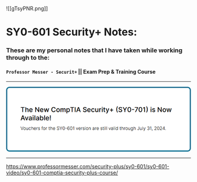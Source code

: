 ![[gTsyPNR.png]]

# SY0-601 Security+ Notes:

### These are my personal notes that I have taken while working through to the:
#### `Professor Messer - Securit+`   ||  Exam Prep & Training Course

-----

![](Images/240509-94.png)

-----

https://www.professormesser.com/security-plus/sy0-601/sy0-601-video/sy0-601-comptia-security-plus-course/